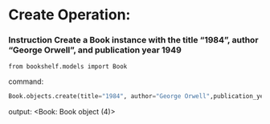 # Create Operation:

### __Instruction__ Create a Book instance with the title “1984”, author “George Orwell”, and publication year 1949

``````from bookshelf.models import Book``````

command:

```py
Book.objects.create(title="1984", author="George Orwell",publication_year= 1949)
```

output:
<Book: Book object (4)>